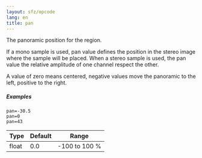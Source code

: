 ```yaml
---
layout: sfz/opcode
lang: en
title: pan
---
```

The panoramic position for the region.

If a mono sample is used, pan value defines the position in the stereo image
where the sample will be placed. When a stereo sample is used, the pan value the
relative amplitude of one channel respect the other.

A value of zero means centered, negative values move the panoramic to the left,
positive to the right.

##### Examples

```
pan=-30.5
pan=0
pan=43
```

| Type  | Default | Range         |
| ---   | ---     | ---           |
| float | 0.0     | -100 to 100 % |
